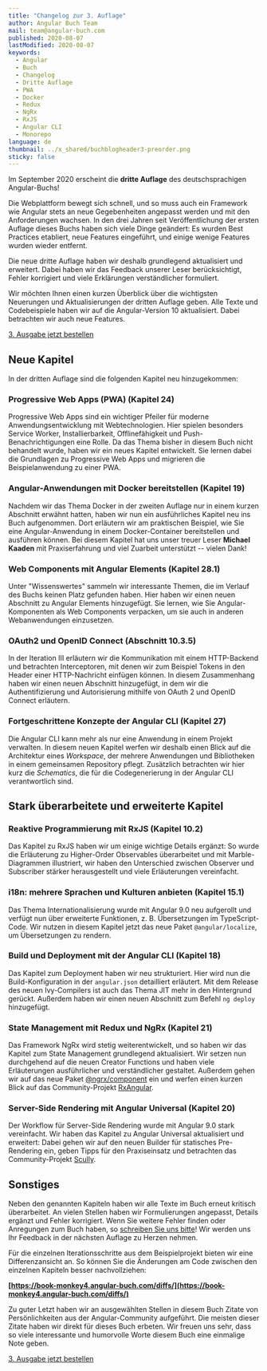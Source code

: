 ```yaml
---
title: "Changelog zur 3. Auflage"
author: Angular Buch Team
mail: team@angular-buch.com
published: 2020-08-07
lastModified: 2020-08-07
keywords:
  - Angular
  - Buch
  - Changelog
  - Dritte Auflage
  - PWA
  - Docker
  - Redux
  - NgRx
  - RxJS
  - Angular CLI
  - Monorepo
language: de
thumbnail: ../x_shared/buchblogheader3-preorder.png
sticky: false
---
```


Im September 2020 erscheint die **dritte Auflage** des deutschsprachigen Angular-Buchs!

Die Webplattform bewegt sich schnell, und so muss auch ein Framework wie Angular stets an neue Gegebenheiten angepasst werden und mit den Anforderungen wachsen.
In den drei Jahren seit Veröffentlichung der ersten Auflage dieses Buchs haben sich viele Dinge geändert:
Es wurden Best Practices etabliert, neue Features eingeführt, und einige wenige Features wurden wieder entfernt.

Die neue dritte Auflage haben wir deshalb grundlegend aktualisiert und erweitert.
Dabei haben wir das Feedback unserer Leser berücksichtigt, Fehler korrigiert und viele Erklärungen verständlicher formuliert.

Wir möchten Ihnen einen kurzen Überblick über die wichtigsten Neuerungen und Aktualisierungen der dritten Auflage geben.
Alle Texte und Codebeispiele haben wir auf die Angular-Version 10 aktualisiert.
Dabei betrachten wir auch neue Features.

<a class="btn btn-primary cta__button" role="button" target="_blank" href="https://amzn.to/30s4mVX">3. Ausgabe jetzt bestellen</a>

## Neue Kapitel

In der dritten Auflage sind die folgenden Kapitel neu hinzugekommen:

### Progressive Web Apps (PWA) (Kapitel 24)
Progressive Web Apps sind ein wichtiger Pfeiler für moderne Anwendungsentwicklung mit Webtechnologien. Hier spielen besonders Service Worker, Installierbarkeit, Offlinefähigkeit und Push-Benachrichtigungen eine Rolle. Da das Thema bisher in diesem Buch nicht behandelt wurde, haben wir ein neues Kapitel entwickelt. Sie lernen dabei die Grundlagen zu Progressive Web Apps und migrieren die Beispielanwendung zu einer PWA.

### Angular-Anwendungen mit Docker bereitstellen (Kapitel 19)
Nachdem wir das Thema Docker in der zweiten Auflage nur in einem kurzen Abschnitt erwähnt hatten, haben wir nun ein ausführliches Kapitel neu ins Buch aufgenommen. Dort erläutern wir am praktischen Beispiel, wie Sie eine Angular-Anwendung in einem Docker-Container bereitstellen und ausführen können. Bei diesem Kapitel hat uns unser treuer Leser **Michael Kaaden** mit Praxiserfahrung und viel Zuarbeit unterstützt -- vielen Dank!

### Web Components mit Angular Elements (Kapitel 28.1)
Unter "Wissenswertes" sammeln wir interessante Themen, die im Verlauf des Buchs keinen Platz gefunden haben. Hier haben wir einen neuen Abschnitt zu Angular Elements hinzugefügt. Sie lernen, wie Sie Angular-Komponenten als Web Components verpacken, um sie auch in anderen Webanwendungen einzusetzen.

### OAuth2 und OpenID Connect (Abschnitt 10.3.5)
In der Iteration III erläutern wir die Kommunikation mit einem HTTP-Backend und betrachten Interceptoren, mit denen wir zum Beispiel Tokens in den Header einer HTTP-Nachricht einfügen können. In diesem Zusammenhang haben wir einen neuen Abschnitt hinzugefügt, in dem wir die Authentifizierung und Autorisierung mithilfe von OAuth 2 und OpenID Connect erläutern.

### Fortgeschrittene Konzepte der Angular CLI (Kapitel 27)
Die Angular CLI kann mehr als nur eine Anwendung in einem Projekt verwalten. In diesem neuen Kapitel werfen wir deshalb einen Blick auf die Architektur eines *Workspace*, der mehrere Anwendungen und Bibliotheken in einem gemeinsamen Repository pflegt. Zusätzlich betrachten wir hier kurz die *Schematics*, die für die Codegenerierung in der Angular CLI verantwortlich sind.


## Stark überarbeitete und erweiterte Kapitel

### Reaktive Programmierung mit RxJS (Kapitel 10.2)
Das Kapitel zu RxJS haben wir um einige wichtige Details ergänzt: So wurde die Erläuterung zu Higher-Order Observables überarbeitet und mit Marble-Diagrammen illustriert, wir haben den Unterschied zwischen Observer und Subscriber stärker herausgestellt und viele Erläuterungen vereinfacht.

### i18n: mehrere Sprachen und Kulturen anbieten (Kapitel 15.1)
Das Thema Internationalisierung wurde mit Angular 9.0 neu aufgerollt und verfügt nun über erweiterte Funktionen, z. B. Übersetzungen im TypeScript-Code. Wir nutzen in diesem Kapitel jetzt das neue Paket `@angular/localize`, um Übersetzungen zu rendern.

### Build und Deployment mit der Angular CLI (Kapitel 18)
Das Kapitel zum Deployment haben wir neu strukturiert. Hier wird nun die Build-Konfiguration in der `angular.json` detailliert erläutert. Mit dem Release des neuen Ivy-Compilers ist auch das Thema JIT mehr in den Hintergrund gerückt. Außerdem haben wir einen neuen Abschnitt zum Befehl `ng deploy` hinzugefügt.

### State Management mit Redux und NgRx (Kapitel 21)
Das Framework NgRx wird stetig weiterentwickelt, und so haben wir das Kapitel zum State Management grundlegend aktualisiert. Wir setzen nun durchgehend auf die neuen Creator Functions und haben viele Erläuterungen ausführlicher und verständlicher gestaltet. Außerdem gehen wir auf das neue Paket [@ngrx/component](https://ngrx.io/guide/component) ein und werfen einen kurzen Blick auf das Community-Projekt [RxAngular](https://github.com/BioPhoton/rx-angular).

### Server-Side Rendering mit Angular Universal (Kapitel 20)
Der Workflow für Server-Side Rendering wurde mit Angular 9.0 stark vereinfacht. Wir haben das Kapitel zu Angular Universal aktualisiert und erweitert: Dabei gehen wir auf den neuen Builder für statisches Pre-Rendering ein, geben Tipps für den Praxiseinsatz und betrachten das Community-Projekt [Scully](https://scully.io/).



## Sonstiges

Neben den genannten Kapiteln haben wir alle Texte im Buch erneut kritisch überarbeitet.
An vielen Stellen haben wir Formulierungen angepasst, Details ergänzt und Fehler korrigiert.
Wenn Sie weitere Fehler finden oder Anregungen zum Buch haben, so [schreiben Sie uns bitte](mailto:team@angular-buch.com)! Wir werden uns Ihr Feedback in der nächsten Auflage zu Herzen nehmen.

Für die einzelnen Iterationsschritte aus dem Beispielprojekt bieten wir eine Differenzansicht an. So können Sie die Änderungen am Code zwischen den einzelnen Kapiteln besser nachvollziehen:

**[https://book-monkey4.angular-buch.com/diffs/](https://book-monkey4.angular-buch.com/diffs/)**

Zu guter Letzt haben wir an ausgewählten Stellen in diesem Buch Zitate von Persönlichkeiten aus der Angular-Community aufgeführt.
Die meisten dieser Zitate haben wir direkt für dieses Buch erbeten.
Wir freuen uns sehr, dass so viele interessante und humorvolle Worte diesem Buch eine einmalige Note geben.

<a class="btn btn-primary cta__button" role="button" target="_blank" href="https://amzn.to/30s4mVX">3. Ausgabe jetzt bestellen</a>
